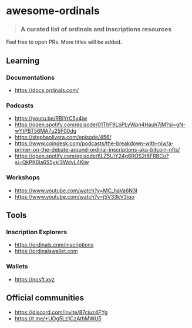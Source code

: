 # awesome-ordinals
> ### A curated list of ordinals and inscriptions resources

Feel free to open PRs. More titles will be added.

## Learning

### Documentations
 * https://docs.ordinals.com/

### Podcasts
 * https://youtu.be/RBIYrC5y4iw
 * https://open.spotify.com/episode/01ThF9LbPLyWpn4Hauh7jM?si=gN-wYtPBT56MA7u25F00dg 
 * https://stephanlivera.com/episode/456/
 * https://www.coindesk.com/podcasts/the-breakdown-with-nlw/a-primer-on-the-debate-around-ordinal-inscriptions-aka-bitcoin-nfts/
 * https://open.spotify.com/episode/6LZ5UiY24g6ROS2t8FRBCu?si=QkPK6la6S5ykI3WdvL4Kjw
 
### Workshops
 * https://www.youtube.com/watch?v=MC_haVa6N3I
 * https://www.youtube.com/watch?v=j5V33kV3iqo

## Tools

### Inscription Explorers
 * https://ordinals.com/inscriptions
 * https://ordinalswallet.com

### Wallets
 * https://nosft.xyz

## Official communities
 * https://discord.com/invite/87cjuz4FYg
 * https://t.me/+UOg5Lz1CzAthMWU5
